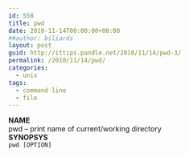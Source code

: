 ```yaml
---
id: 558
title: pwd
date: 2010-11-14T00:00:00+00:00
##author: biliards
layout: post
guid: http://ittips.pandle.net/2010/11/14/pwd-3/
permalink: /2010/11/14/pwd/
categories:
  - unix
tags:
  - command line
  - file
---
```

**NAME**  
pwd &#8211; print name of current/working directory  
**SYNOPSYS**  
`pwd [OPTION]`

